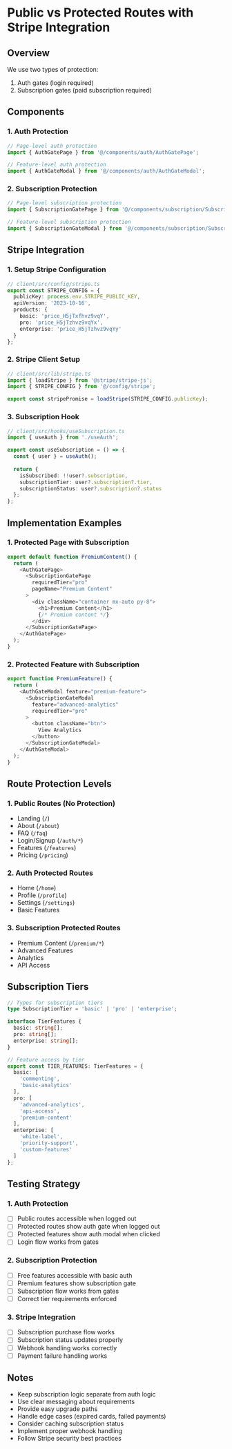# Public vs Protected Routes with Stripe Integration

## Overview

We use two types of protection:
1. Auth gates (login required)
2. Subscription gates (paid subscription required)

## Components

### 1. Auth Protection
```typescript
// Page-level auth protection
import { AuthGatePage } from '@/components/auth/AuthGatePage';

// Feature-level auth protection
import { AuthGateModal } from '@/components/auth/AuthGateModal';
```

### 2. Subscription Protection
```typescript
// Page-level subscription protection
import { SubscriptionGatePage } from '@/components/subscription/SubscriptionGatePage';

// Feature-level subscription protection
import { SubscriptionGateModal } from '@/components/subscription/SubscriptionGateModal';
```

## Stripe Integration

### 1. Setup Stripe Configuration
```typescript
// client/src/config/stripe.ts
export const STRIPE_CONFIG = {
  publicKey: process.env.STRIPE_PUBLIC_KEY,
  apiVersion: '2023-10-16',
  products: {
    basic: 'price_H5jTxfhvz9vqY',
    pro: 'price_H5jTzhvz9vqYx',
    enterprise: 'price_H5jTzhvz9vqYy'
  }
};
```

### 2. Stripe Client Setup
```typescript
// client/src/lib/stripe.ts
import { loadStripe } from '@stripe/stripe-js';
import { STRIPE_CONFIG } from '@/config/stripe';

export const stripePromise = loadStripe(STRIPE_CONFIG.publicKey);
```

### 3. Subscription Hook
```typescript
// client/src/hooks/useSubscription.ts
import { useAuth } from './useAuth';

export const useSubscription = () => {
  const { user } = useAuth();
  
  return {
    isSubscribed: !!user?.subscription,
    subscriptionTier: user?.subscription?.tier,
    subscriptionStatus: user?.subscription?.status
  };
};
```

## Implementation Examples

### 1. Protected Page with Subscription
```typescript
export default function PremiumContent() {
  return (
    <AuthGatePage>
      <SubscriptionGatePage 
        requiredTier="pro"
        pageName="Premium Content"
      >
        <div className="container mx-auto py-8">
          <h1>Premium Content</h1>
          {/* Premium content */}
        </div>
      </SubscriptionGatePage>
    </AuthGatePage>
  );
}
```

### 2. Protected Feature with Subscription
```typescript
export function PremiumFeature() {
  return (
    <AuthGateModal feature="premium-feature">
      <SubscriptionGateModal 
        feature="advanced-analytics"
        requiredTier="pro"
      >
        <button className="btn">
          View Analytics
        </button>
      </SubscriptionGateModal>
    </AuthGateModal>
  );
}
```

## Route Protection Levels

### 1. Public Routes (No Protection)
- Landing (`/`)
- About (`/about`)
- FAQ (`/faq`)
- Login/Signup (`/auth/*`)
- Features (`/features`)
- Pricing (`/pricing`)

### 2. Auth Protected Routes
- Home (`/home`)
- Profile (`/profile`)
- Settings (`/settings`)
- Basic Features

### 3. Subscription Protected Routes
- Premium Content (`/premium/*`)
- Advanced Features
- Analytics
- API Access

## Subscription Tiers

```typescript
// Types for subscription tiers
type SubscriptionTier = 'basic' | 'pro' | 'enterprise';

interface TierFeatures {
  basic: string[];
  pro: string[];
  enterprise: string[];
}

// Feature access by tier
export const TIER_FEATURES: TierFeatures = {
  basic: [
    'commenting',
    'basic-analytics'
  ],
  pro: [
    'advanced-analytics',
    'api-access',
    'premium-content'
  ],
  enterprise: [
    'white-label',
    'priority-support',
    'custom-features'
  ]
};
```

## Testing Strategy

### 1. Auth Protection
- [ ] Public routes accessible when logged out
- [ ] Protected routes show auth gate when logged out
- [ ] Protected features show auth modal when clicked
- [ ] Login flow works from gates

### 2. Subscription Protection
- [ ] Free features accessible with basic auth
- [ ] Premium features show subscription gate
- [ ] Subscription flow works from gates
- [ ] Correct tier requirements enforced

### 3. Stripe Integration
- [ ] Subscription purchase flow works
- [ ] Subscription status updates properly
- [ ] Webhook handling works correctly
- [ ] Payment failure handling works

## Notes

- Keep subscription logic separate from auth logic
- Use clear messaging about requirements
- Provide easy upgrade paths
- Handle edge cases (expired cards, failed payments)
- Consider caching subscription status
- Implement proper webhook handling
- Follow Stripe security best practices 